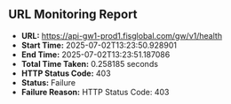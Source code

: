 ## URL Monitoring Report

- **URL:** https://api-gw1-prod1.fisglobal.com/gw/v1/health
- **Start Time:** 2025-07-02T13:23:50.928901
- **End Time:** 2025-07-02T13:23:51.187086
- **Total Time Taken:** 0.258185 seconds
- **HTTP Status Code:** 403
- **Status:** Failure
- **Failure Reason:** HTTP Status Code: 403
